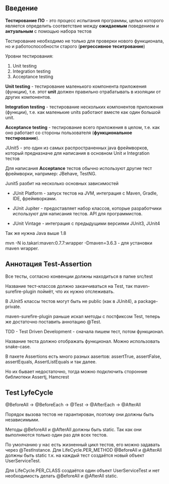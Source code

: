 ## Введение
**Тестирование ПО** - это процесс испытания программы, целью которого является определить соответствие между **ожидаемым** поведением и **актуальным** с помощью набора тестов

Тестирование необходимо не только для проверки нового функционала, но и работоспособности старого (**регрессивное теситрование**)

Уровни тестирования:

1. Unit testing
2. Integration testing
3. Acceptance testing

**Unit testing** - тестирование маленького компонента приложения (функции), т.е. этот **unit** должен правильно отрабатывать в изоляции от других компонентов.

**Integration testing** - тестирование нескольких компонентов приложения (функции), т.е. как маленькие units работают вместе как один большой unit.

**Acceptance testing** - тестирование всего приложения в целом, т.е. как оно работает со стороны пользователя (**функциональное тестирование**).

JUnit5 - это один из самых распространенных java фреймворков, который предназначе для написания в основном Unit и Integration тестов

Для написания **Acceptance** тестов обычно используют другие тест фреймворки, например: JBehave, TestNG.

Junit5 разбит на несколько основных зависимостей

- JUnit Platform - запуск тестов на JVM, интеграция с Maven, Gradle, IDE, фреймворками.

- JUnit Jupiter - предоставляет набор классов, которые разработчики используют для написания тестов. API для программистов.

- JUnit Vintage - интеграция с предыдущими версиями JUnit3, JUnit4

Так же нужна Java выше 1.8

mvn -N io.takari:maven:0.7.7:wrapper -Dmaven=3.6.3 - для установки maven wrapper.

## Аннотация Test-Assertion

Все тесты, согласно конвенции должны находиться в папке src/test

Название тест-классов должно заканчиваться на Test, так maven-surefire-plugin поймёт, что их нужно отслеживать.

В JUnit5 классы тестов могут быть не public (как в JUnit4), а package-private.

maven-surefire-plugin раньше искал методы с постфиксом Test, теперь же достаточно поставить аннотацию @Test.

TDD - Test Driven Development - сначала пишем тест, потом функционал.

Название теста должно отображать функционал. Можно использовать snake-case.

В пакете Assertions есть много разных aasertов: assertTrue, assertFalse, assertEquals, AssertListEquals и так далее.

Но их бывает недостаточно, тогда можно подключить сторонние библиотеки Assertj, Hamcrest

## Test LyfeCycle

@BeforeAll -> @BeforeEach -> @Test -> @AfterEach -> @AfterAll

Порядок вызова тестов не гарантирован, поэтому они должны быть независимыми.

Методы @BeforeAll и @AfterAll должны быть static. Так как они выполняются только один раз для всех тестов.

По умолчанию у нас есть жизненный цикл тестов, его можно задавать через @TestInstance. Для LifeCycle.PER_METHOD 
@BeforeAll и @AfterAll должны быть static т.к. на каждый тест создаётся новый объект UserServiceTest.

Для LifeCycle.PER_CLASS создаётся один объект UserServiceTest и нет необходимость делать @BeforeAll и @AfterAll static.


